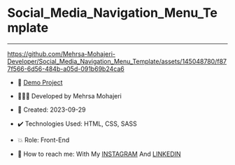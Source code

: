 # Social_Media_Navigation_Menu_Template

****


https://github.com/Mehrsa-Mohajeri-Developer/Social_Media_Navigation_Menu_Template/assets/145048780/f877f566-6d56-484b-a05d-091b69b24ca6


- 🔗 [Demo Project](https://mehrsa-mohajeri-developer.github.io/Social_Media_Navigation_Menu_Template/)
  
- 👩🏻‍💻 Developed by Mehrsa Mohajeri

- 📆 Created: 2023-09-29

- ✔️ Technologies Used: HTML, CSS, SASS

- 💥 Role: Front-End

- 📲 How to reach me: With My [INSTAGRAM](https://www.instagram.com/mehrsa_mohajeri_developer) And [LINKEDIN](https://www.linkedin.com/in/mehrsa-mohajeri-developer)
